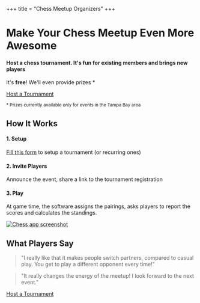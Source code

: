 +++
title = "Chess Meetup Organizers"
+++

<div class="text-center">
    <h1 class="display-4 fw-bold  mb-4">Make Your Chess Meetup Even More Awesome</h1>
    <h4 class="text-muted mb-4">Host a chess tournament. It's fun for existing members and brings new players</h4>
    <p class="fs-5 text-secondary mb-4">It's <strong>free</strong>! We'll even provide prizes *</p>
    <a href="https://forms.gle/CSw7hiNgGtMrdBAu7" class="btn btn-primary btn-lg px-4 py-3"><i class="bi bi-trophy-fill  me-2"></i>Host a Tournament</a>
    <p class="mt-4"><small>* Prizes currently available only for events in the Tampa Bay area</small></p>
</div>


<section id="about" class="mt-4 bg-light">
        <div class="container">
            <div class="row">
                <div class="col-lg-8 mx-auto text-center">
                    <h2 class="section-title">How It Works</h2>
                </div>
            </div>
            <div class="row g-4">
                <div class="col-xl-4">
                    <div class="feature-card text-center">
                        <i class="bi bi-list-check feature-icon"></i>
                        <h4 class="fw-bold mb-3">1. Setup</h4>
                        <p class="text-muted"><a href="https://forms.gle/CSw7hiNgGtMrdBAu7">Fill this form</a> to setup a tournament (or recurring ones)</p>
                    </div>
                </div>
                <div class="col-xl-4">
                    <div class="feature-card text-center">
                        <i class="bi bi-person-circle feature-icon"></i>
                        <h4 class="fw-bold mb-3">2. Invite Players</h4>
                        <p class="text-muted">Announce the event, share a link to the tournament registration</p>
                    </div>
                </div>
                <div class="col-xl-4">
                    <div class="feature-card text-center">
                        <i class="bi bi-joystick feature-icon"></i>
                        <h4 class="fw-bold mb-3">3. Play</h4>
                        <p class="text-muted">At game time, the software assigns the pairings, asks players to report the scores and calculates the standings.</p>    
                    </div>
                </div>
            </div>
            <div class="row g-4 mt-4">
                <div class="col-md-12 text-center">
                    <a href="https://app.tbchess.org"><img alt="Chess app screenshot" src="/images/app-screenshot.png" /></a>
                </div>
            </div>
        </div>
    </section>
    <section id="testimonials" class="py-5">
        <div class="container">
            <div class="row">
                <div class="col-lg-8 mx-auto text-center">
                    <h2 class="section-title mb-5">What Players Say</h2>
                </div>
            </div>
            <div class="row g-4">
                <div class="col-md-6">
                    <div class="testimonial-card p-4 bg-white shadow-sm rounded">
                        <div class="quote-icon mb-1">
                            <i class="bi bi-quote text-primary fs-1"></i>
                        </div>
                        <blockquote class="mb-3">
                            <p class="fst-italic">"I really like that it makes people switch partners, compared to casual play. You get to play a different opponent every time!"</p>
                        </blockquote>
                    </div>
                </div>
                <div class="col-md-6">
                    <div class="testimonial-card p-4 bg-white shadow-sm rounded">
                        <div class="quote-icon mb-1">
                            <i class="bi bi-quote text-primary fs-1"></i>
                        </div>
                        <blockquote class="mb-3">
                            <p class="fst-italic">"It really changes the energy of the meetup! I look forward to the next event."</p>
                        </blockquote>
                    </div>
                </div>
            </div>
        </div>
    </section>
    <div class="text-center"><a href="https://forms.gle/CSw7hiNgGtMrdBAu7" class="btn btn-primary btn-lg px-4 py-3"><i class="bi bi-trophy-fill  me-2"></i>Host a Tournament</a></div>